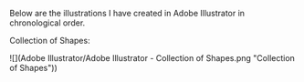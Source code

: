 Below are the illustrations I have created in Adobe Illustrator in chronological order.

Collection of Shapes:

![](Adobe Illustrator/Adobe Illustrator - Collection of Shapes.png "Collection of Shapes"))


